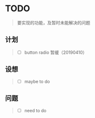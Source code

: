 # TODO

> 要实现的功能，及暂时未能解决的问题

## 计划

> - [ ] button radio 暂缓（20190410）

## 设想

> - [ ] maybe to do

## 问题

> - [ ] need to do

[Jumbotron]:                                https://getbootstrap.com/docs/4.3/components/jumbotron/
